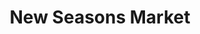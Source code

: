 ---
title: "New Seasons Market"
url: /portland/new-seasons-market-southeast-tacoma-street/
shop: Supermarkt
---